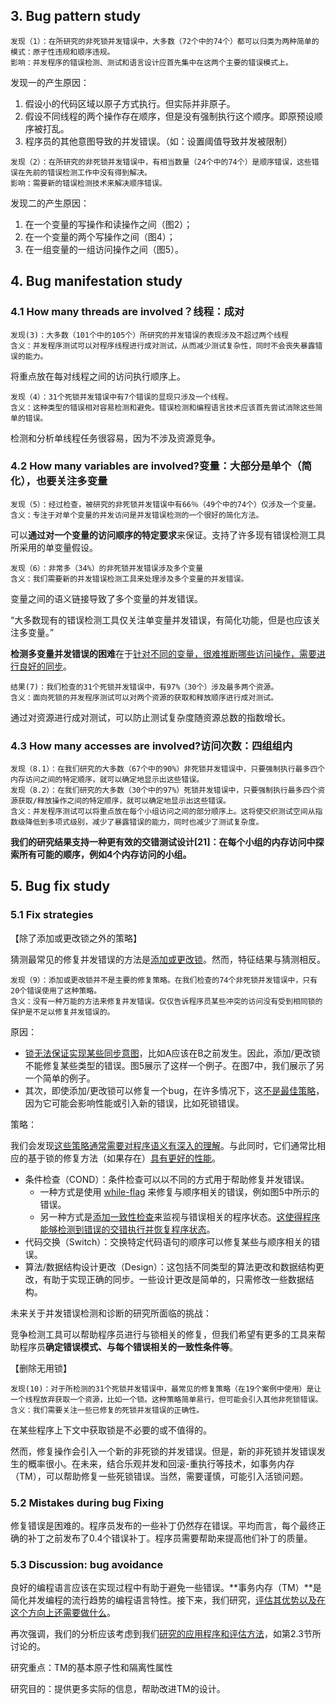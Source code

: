 ## 3. Bug pattern study



```发现（1）：在所研究的非死锁并发错误中，大多数（72个中的74个）都可以归类为两种简单的模式：原子性违规和顺序违规。
发现（1）：在所研究的非死锁并发错误中，大多数（72个中的74个）都可以归类为两种简单的模式：原子性违规和顺序违规。
影响：并发程序的错误检测、测试和语言设计应首先集中在这两个主要的错误模式上。
```

发现一的产生原因：

1. 假设小的代码区域以原子方式执行。但实际并非原子。
2. 假设不同线程的两个操作存在顺序，但是没有强制执行这个顺序。即原预设顺序被打乱。
3. 程序员的其他意图导致的并发错误。（如：设置阈值导致并发被限制）



```
发现（2）：在所研究的非死锁并发错误中，有相当数量（24个中的74个）是顺序错误，这些错误在先前的错误检测工作中没有得到解决。
影响：需要新的错误检测技术来解决顺序错误。
```

发现二的产生原因：

1. 在一个变量的写操作和读操作之间（图2）；
2. 在一个变量的两个写操作之间（图4）；
3. 在一组变量的一组访问操作之间（图5）。



## 4. Bug manifestation study

### 4.1 How many threads are involved？线程：成对

```
发现(3)：大多数（101个中的105个）所研究的并发错误的表现涉及不超过两个线程
含义：并发程序测试可以对程序线程进行成对测试，从而减少测试复杂性，同时不会丧失暴露错误的能力。
```

将重点放在每对线程之间的访问执行顺序上。

```
发现（4）：31个死锁并发错误中有7个错误的显现只涉及一个线程。
含义：这种类型的错误相对容易检测和避免。错误检测和编程语言技术应该首先尝试消除这些简单的错误。
```

检测和分析单线程任务很容易，因为不涉及资源竞争。

### 4.2 How many variables are involved?变量：大部分是单个（简化），也要关注多变量

```
发现（5）：经过检查，被研究的非死锁并发错误中有66％（49个中的74个）仅涉及一个变量。
含义：专注于对单个变量的并发访问是并发错误检测的一个很好的简化方法。
```

可以**通过对一个变量的访问顺序的特定要求**来保证。支持了许多现有错误检测工具所采用的单变量假设。

```
发现（6）：非常多（34%）的非死锁并发错误涉及多个变量
含义：我们需要新的并发错误检测工具来处理涉及多个变量的并发错误。
```

变量之间的语义链接导致了多个变量的并发错误。



“大多数现有的错误检测工具仅关注单变量并发错误，有简化功能，但是也应该关注多变量。”

**检测多变量并发错误的困难**在于<u>针对不同的变量，很难推断哪些访问操作，需要进行良好的同步</u>。



```
结果(7)：我们检查的31个死锁并发错误中，有97%（30个）涉及最多两个资源。
含义：面向死锁的并发程序测试可以对两个资源的获取和释放顺序进行成对测试。
```

通过对资源进行成对测试，可以防止测试复杂度随资源总数的指数增长。

### 4.3 How many accesses are involved?访问次数：四组组内

```
发现（8.1）：在我们研究的大多数（67个中的90%）非死锁并发错误中，只要强制执行最多四个内存访问之间的特定顺序，就可以确定地显示出这些错误。
发现（8.2）：在我们研究的大多数（30个中的97%）死锁并发错误中，只要强制执行最多四个资源获取/释放操作之间的特定顺序，就可以确定地显示出这些错误。
含义：并发程序测试可以将重点放在每个小组访问之间的部分顺序上。这将使交织测试空间从指数级降低到多项式级别，减少了暴露错误的能力，同时也减少了测试复杂度。
```

**我们的研究结果支持一种更有效的交错测试设计[21]：在每个小组的内存访问中探索所有可能的顺序，例如4个内存访问的小组。**

## 5. Bug fix study

### 5.1 Fix strategies

【除了添加或更改锁之外的策略】

猜测最常见的修复并发错误的方法是<u>添加或更改锁</u>。然而，特征结果与猜测相反。

```
发现（9）：添加或更改锁并不是主要的修复策略。在我们检查的74个非死锁并发错误中，只有20个错误使用了这种策略。
含义：没有一种万能的方法来修复并发错误。仅仅告诉程序员某些冲突的访问没有受到相同锁的保护是不足以修复并发错误的。
```

原因：

* <u>锁无法保证实现某些同步意图</u>，比如A应该在B之前发生。因此，添加/更改锁不能修复某些类型的错误。图5展示了这样一个例子。在图7中，我们展示了另一个简单的例子。
* 其次，即使添加/更改锁可以修复一个bug，在许多情况下，这<u>不是最佳策略</u>，因为它可能会影响性能或引入新的错误，比如死锁错误。

策略：

我们会发现<u>这些策略通常需要对程序语义有深入的理解</u>。与此同时，它们通常比相应的基于锁的修复方法（如果存在）<u>具有更好的性能</u>。

* 条件检查（COND）：条件检查可以以不同的方式用于帮助修复并发错误。
  * 一种方式是使用 <u>while-flag</u> 来修复与顺序相关的错误，例如图5中所示的错误。
  * 另一种方式是<u>添加一致性检查</u>来监视与错误相关的程序状态。<u>这使得程序能够检测到错误的交错执行并恢复程序状态</u>。
* 代码交换（Switch）：交换特定代码语句的顺序可以修复某些与顺序相关的错误。
* 算法/数据结构设计更改（Design）：这包括不同类型的算法更改和数据结构更改，有助于实现正确的同步。一些设计更改是简单的，只需修改一些数据结构。

未来关于并发错误检测和诊断的研究所面临的挑战：

竞争检测工具可以帮助程序员进行与锁相关的修复，但我们希望有更多的工具来帮助程序员**确定错误模式、与每个错误相关的一致性条件等**。

【删除无用锁】

```
发现(10)：对于所检测的31个死锁并发错误中，最常见的修复策略（在19个案例中使用）是让一个线程放弃获取一个资源，比如一个锁。这种策略简单易行，但可能会引入其他非死锁错误。
含义：我们需要关注一些已修复的死锁并发错误的正确性。
```

在某些程序上下文中获取锁是不必要的或不值得的。

然而，修复操作会引入一个新的非死锁的并发错误。但是，新的非死锁并发错误发生的概率很小。在未来，结合乐观并发和回滚-重执行等技术，如事务内存（TM），可以帮助修复一些死锁错误。当然，需要谨慎，可能引入活锁问题。

### 5.2 Mistakes during bug Fixing

修复错误是困难的。程序员发布的一些补丁仍然存在错误。平均而言，每个最终正确的补丁之前发布了0.4个错误补丁。程序员需要帮助来提高他们补丁的质量。

### 5.3 Discussion: bug avoidance

良好的编程语言应该在实现过程中有助于避免一些错误。**事务内存（TM）**是简化并发编程的流行趋势的编程语言特性。接下来，我们研究，<u>评估其优势以及在这个方向上还需要做什么</u>。

再次强调，我们的分析应该考虑到我们<u>研究的应用程序和评估方法</u>，如第2.3节所讨论的。

研究重点：TM的基本原子性和隔离性属性

研究目的：提供更多实际的信息，帮助改进TM的设计。



